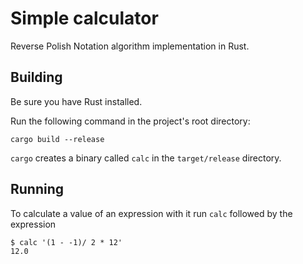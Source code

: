 # Simple calculator

Reverse Polish Notation algorithm implementation in Rust.

## Building
Be sure you have Rust installed.

Run the following command in the project's root directory:
```shell
cargo build --release
```

`cargo` creates a binary called `calc` in the `target/release` directory.

## Running
To calculate a value of an expression with it run `calc` followed 
by the expression 
```shell
$ calc '(1 - -1)/ 2 * 12'
12.0 
```